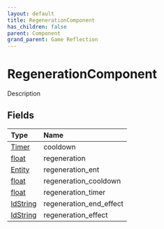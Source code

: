```yaml
---
layout: default
title: RegenerationComponent
has_children: false
parent: Component
grand_parent: Game Reflection
---
```

# RegenerationComponent
Description 

## Fields

| Type | Name |
|:----------|:--------------|
| [Timer](/riftbreaker-wiki/docs/game-reflection/classes/timer/) | cooldown |
| [float](/riftbreaker-wiki/docs/game-reflection/components/float/) | regeneration |
| [Entity](/riftbreaker-wiki/docs/game-reflection/classes/entity/) | regeneration_ent |
| [float](/riftbreaker-wiki/docs/game-reflection/components/float/) | regeneration_cooldown |
| [float](/riftbreaker-wiki/docs/game-reflection/components/float/) | regeneration_timer |
| [IdString](/riftbreaker-wiki/docs/game-reflection/components/id_string/) | regeneration_end_effect |
| [IdString](/riftbreaker-wiki/docs/game-reflection/components/id_string/) | regeneration_effect |

